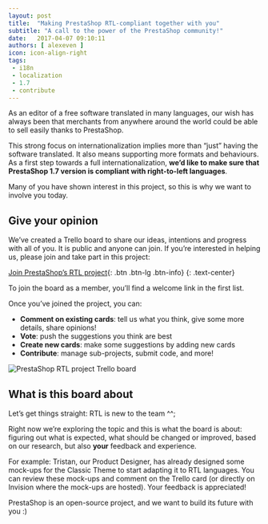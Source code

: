 ```yaml
---
layout: post
title:  "Making PrestaShop RTL-compliant together with you"
subtitle: "A call to the power of the PrestaShop community!"
date:   2017-04-07 09:10:11
authors: [ alexeven ]
icon: icon-align-right
tags:
 - i18n
 - localization
 - 1.7
 - contribute
---
```


As an editor of a free software translated in many languages, our wish has always been that merchants from anywhere around the world could be able to sell easily thanks to PrestaShop.

This strong focus on internationalization implies more than “just” having the software translated. It also means supporting more formats and behaviours. As a first step towards a full internationalization, **we’d like to make sure that PrestaShop 1.7 version is compliant with right-to-left languages**.

Many of you have shown interest in this project, so this is why we want to involve you today.


## Give your opinion

We’ve created a Trello board to share our ideas, intentions and progress with all of you. It is public and anyone can join. If you’re interested in helping us, please join and take part in this project:

[Join PrestaShop’s RTL project](https://trello.com/b/szTruf2c){: .btn .btn-lg .btn-info}
{: .text-center}

To join the board as a member, you’ll find a welcome link in the first list.

Once you’ve joined the project, you can:
* **Comment on existing cards**: tell us what you think, give some more details, share opinions!
* **Vote**: push the suggestions you think are best
* **Create new cards**: make some suggestions by adding new cards
* **Contribute**: manage sub-projects, submit code, and more!


![PrestaShop RTL project Trello board](/assets/images/2017/04/prestashop_rtl_trello_board.png)

## What is this board about

Let’s get things straight: RTL is new to the team ^^;

Right now we’re exploring the topic and this is what the board is about: figuring out what is expected, what should be changed or improved, based on our research, but also **your** feedback and experience.

For example: Tristan, our Product Designer, has already designed some mock-ups for the Classic Theme to start adapting it to RTL languages. You can review these mock-ups and comment on the Trello card (or directly on Invision where the mock-ups are hosted). Your feedback is appreciated!

PrestaShop is an open-source project, and we want to build its future with you :)


